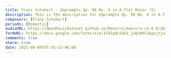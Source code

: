 ```yaml
---
title: Franz Schubert - Impromptu Op. 90 No. 4 in A-flat Major (5)
description: This is the description for Impromptu Op. 90 No. 4 in A-flat Major by Franz Schubert
composers: [Franz Schubert]
periods: [Romantic]
audioURL: https://OpenMusicDataset.github.io/Maestro/maestro-v3.0.0/2015/MIDI-Unprocessed_R2_D2-19-21-22_mid--AUDIO-from_mp3_19_R2_2015_wav--3.midi
formURL: https://docs.google.com/forms/d/e/1FAIpQLSdkS_juQsMdC3gqxjtjuxoN09PBDSkRHWaK9zJ754PNyUg98g/viewform
comments: true
share: true
date: 2021-08-08T07:43:13-06:00
---
```

